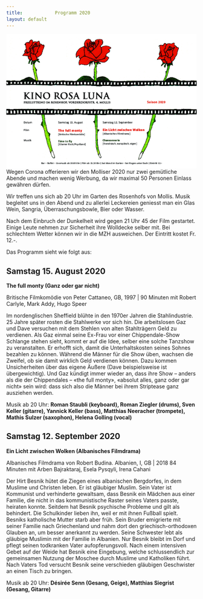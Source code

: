 ```yaml
---
title:            Programm 2020
layout: default
---
```


<img  width="512" align='right' src='archiv/Flyer_2020.png' img>

Wegen Corona offerieren wir den Molliser 2020 nur zwei gemütliche Abende und machen wenig Werbung, da wir maximal 50 Personen Einlass gewähren dürfen.

Wir treffen uns sich ab 20 Uhr im Garten des Rosenhofs von Mollis. Musik begleitet uns in den Abend und zu allerlei Leckereien geniesst man ein Glas Wein, Sangria, Überraschungsbowle, Bier oder Wasser.

Nach dem Einbruch der Dunkelheit wird gegen 21 Uhr 45 der Film gestartet. Einige Leute nehmen zur Sicherheit ihre Wolldecke selber mit. Bei schlechtem Wetter können wir in die MZH ausweichen. Der Eintritt kostet Fr. 12.-.

Das Programm sieht wie folgt aus:

##  Samstag 15. August 2020

**The full monty (Ganz oder gar nicht)**


Britische Filmkomödie von Peter Cattaneo, GB, 1997 | 90 Minuten mit Robert Carlyle, Mark Addy, Hugo Speer

Im nordenglischen Sheffield blühte in den 1970er Jahren die Stahlindustrie. 25 Jahre später
rosten die Stahlwerke vor sich hin. Die arbeitslosen Gaz und Dave versuchen mit dem Stehlen von alten Stahlträgern Geld zu verdienen.
Als Gaz einmal seine Ex-Frau vor einer Chippendale-Show Schlange stehen sieht, kommt er auf die Idee, selber eine solche Tanzshow zu
veranstalten. Er erhofft sich, damit die Unterhaltskosten seines Sohnes bezahlen zu können. Während die Männer für die Show üben,
wachsen die Zweifel, ob sie damit wirklich Geld verdienen können. Dazu kommen Unsicherheiten über das eigene Äußere (Dave beispielsweise ist übergewichtig). Und Gaz kündigt immer wieder an, dass ihre Show – anders als die der Chippendales – «the full monty», «absolut
alles, ganz oder gar nicht» sein wird: dass sich also die Männer bei ihrem Striptease ganz ausziehen werden.


Musik ab 20 Uhr:  **Roman Staubli (keyboard), Roman Ziegler (drums), Sven Keller (gitarre), Yannick Keller (bass), Matthias Neeracher (trompete), Mathis Sulzer (saxophon), Helena Golling (vocal)**

## Samstag 12. September 2020

**Ein Licht zwischen Wolken (Albanisches Filmdrama)**


Albanisches Filmdrama von Robert Budina. Albanien, I, GB | 2018  84 Minuten mit Arben Bajraktaraj, Esela Pysqyli, Irena Cahani

Der Hirt Besnik hütet die Ziegen eines albanischen Bergdorfes, in dem Muslime und
Christen leben. Er ist gläubiger Muslim. Sein Vater ist Kommunist und verhinderte gewaltsam, dass Besnik ein Mädchen aus einer Familie,
die nicht in das kommunistische Raster seines Vaters passte, heiraten konnte. Seitdem hat Besnik psychische Probleme und gilt als behindert. Die Schulkinder lieben ihn, weil er mit ihnen Fußball spielt. Besniks katholische Mutter starb aber früh. Sein Bruder emigrierte mit
seiner Familie nach Griechenland und nahm dort den griechisch-orthodoxen Glauben an, um besser anerkannt zu werden. Seine Schwester lebt als gläubige Muslimin mit der Familie in Albanien. Nur Besnik bleibt im Dorf und pflegt seinen todkranken Vater aufopferungsvoll.
Nach einem intensiven Gebet auf der Weide hat Besnik eine Eingebung, welche schlussendlich zur gemeinsamen Nutzung der Moschee
durch Muslime und Katholiken führt. Nach Vaters Tod versucht Besnik seine verschieden gläubigen Geschwister an einen Tisch zu bringen.

Musik ab 20 Uhr: **Désirée Senn (Gesang, Geige), Matthias Siegrist (Gesang, Gitarre)**



